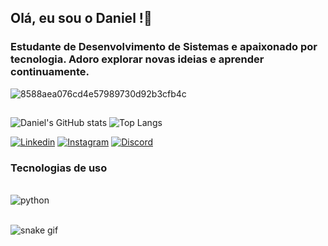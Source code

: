 ## Olá, eu sou o Daniel !👋
### Estudante de Desenvolvimento de Sistemas e apaixonado por tecnologia. Adoro explorar novas ideias e aprender continuamente. 

![8588aea076cd4e57989730d92b3cfb4c](https://github.com/Dandanp3/Dandanp3/assets/170982921/8fb08007-a6d1-4786-a925-7c1c7da8aeb6)
##
![Daniel's GitHub stats](https://github-readme-stats.vercel.app/api?username=Dandanp3&show_icons=true&theme=radical)
![Top Langs](https://github-readme-stats.vercel.app/api/top-langs/?username=Dandanp3&size_weight=0.5&count_weight=0.5)

[![Linkedin](https://img.shields.io/badge/LinkedIn-0077B5?style=for-the-badge&logo=linkedin&logoColor=white)](https://www.linkedin.com/in/daniel-oliveira-953223310/)
[![Instagram](https://img.shields.io/badge/Instagram-E4405F?style=for-the-badge&logo=instagram&logoColor=white)](https://www.instagram.com/dandanp3/)
[![Discord](https://img.shields.io/badge/Discord-7289DA?style=for-the-badge&logo=discord&logoColor=white)](Discordapp.com/users/505806599034765323)

### Tecnologias de uso
<div style="display: inline_block"><br/>
    <img align="center" alt="python" src="https://img.shields.io/badge/Python-14354C?style=for-the-badge&logo=python&logoColor=white" />
</div><br/>

![snake gif](https://github.com/Dandanp3/Dandanp3/blob/output/github-contribution-grid-snake-dark.svg)

